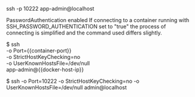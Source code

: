 
ssh -p 10222 app-admin@localhost

PasswordAuthentication enabled
If connecting to a container running with SSH_PASSWORD_AUTHENTICATION set to "true" the process of connecting is simplified and the command used differs slightly.

$ ssh \
  -o Port={{container-port}} \
  -o StrictHostKeyChecking=no \
  -o UserKnownHostsFile=/dev/null \
  app-admin@{{docker-host-ip}}

$ ssh -o Port=10222 -o StrictHostKeyChecking=no -o UserKnownHostsFile=/dev/null admin@localhost

